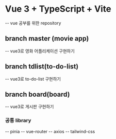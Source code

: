 # Vue 3 + TypeScript + Vite

-- vue 공부를 위한 repository

## branch master (movie app)

-- vue3로 영화 어플리케이션 구현하기

## branch tdlist(to-do-list)

-- vue3로 to-do-list 구현하기

## branch board(board)

-- vue3로 게시판 구현하기

### 공통 library

-- pinia
-- vue-router
-- axios
-- tailwind-css
